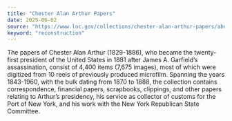 ```yaml
---
title: "Chester Alan Arthur Papers"
date: 2025-06-02
source: "https://www.loc.gov/collections/chester-alan-arthur-papers/about-this-collection/"
keyword: "reconstruction"
---
```


The papers of Chester Alan Arthur (1829-1886), who became the twenty-first president of the United States in 1881 after James A. Garfield&rsquo;s assassination, consist of 4,400 items (7,675 images), most of which were digitized from 10 reels of previously produced microfilm. Spanning the years 1843-1960, with the bulk dating from 1870 to 1888, the collection contains correspondence, financial papers, scrapbooks, clippings, and other papers relating to Arthur&rsquo;s presidency, his service as collector of customs for the Port of New York, and his work with the New York Republican State Committee.

